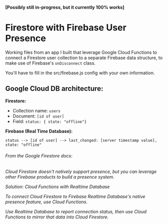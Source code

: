 **[Possibly still in-progress, but it currently 100% works]**

# Firestore with Firebase User Presence 

Working files from an app I built that leverage Google Cloud Functions to connect a Firestore user collection to a separate Firebase data structure, to make use of Firebase's `onDisconnect` class. 

You'll have to fill in the src/firebase.js config with your own information. 

## Google Cloud DB architecture:
**Firestore:**
- Collection name: `users`
- Document: `[id of user]`
- Field: `status: { state: "offline"}`

**Firebase (Real Time Database):**

`status --> [id of user] --> last_changed: [server timestamp value], state: "offline"`




###### From the Google Firestore docs:

*Cloud Firestore doesn't natively support presence, but you can leverage other Firebase products to build a presence system.*

*Solution: Cloud Functions with Realtime Database*

*To connect Cloud Firestore to Firebase Realtime Database's native presence feature, use Cloud Functions.*

*Use Realtime Database to report connection status, then use Cloud Functions to mirror that data into Cloud Firestore.*

